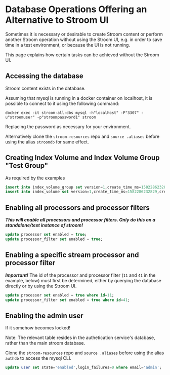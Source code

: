 # Database Operations Offering an Alternative to Stroom UI
Sometimes it is necessary or desirable to create Stroom content or perform another Stroom operation 
without using the Stroom UI, e.g. in order to save time in a test environment, or because the UI is not running.

This page explains how certain tasks can be achieved without the Stroom UI.

## Accessing the database
Stroom content exists in the database.  

Assuming that mysql is running in a docker container on localhost, it is possible to connect to it using the following command:

```shell script
docker exec -it stroom-all-dbs mysql -h"localhost" -P"3307" -u"stroomuser" -p"stroompassword1" stroom
```

Replacing the password as necessary for your environment.

Alternatively clone the `stroom-resources` repo and `source .aliases` before using the alias `stroomdb` for same effect.

## Creating Index Volume and Index Volume Group "Test Group"
As required by the examples
```SQL
insert into index_volume_group set version=1,create_time_ms=1582286232829,create_user='INTERNAL_PROCESSING_USER',update_time_ms=1582286232829,update_user='INTERNAL_PROCESSING_USER',name='Test Group';
insert into index_volume set version=1,create_time_ms=1582286232829,create_user='INTERNAL_PROCESSING_USER',update_time_ms=1582286232829,update_user='INTERNAL_PROCESSING_USER',node_name='node1a',path='/tmp/stroom/analyticdemo/indexvols/group1',index_volume_group_name='Test Group',state=0,bytes_limit=20000000,bytes_used=0,bytes_free=20000000,bytes_total=20000000,status_ms=1582286232829;
```

## Enabling all processors and processor filters

***This will enable all processors and processor filters. Only do this on a standalone/test instance of stroom!***
```SQL
update processor set enabled = true;
update processor_filter set enabled = true;
```

## Enabling a specific stream processor and processor filter
***Important!***  The id of the processor and processor filter (`11` and `41` in the example, below) must first be determined, 
either by querying the database directly or by using the Stroom UI.

```SQL
update processor set enabled = true where id=11;
update processor_filter set enabled = true where id=41;
```

## Enabling the admin user
If it somehow becomes locked!

Note: The relevant table resides in the authetication service's database, rather than the main stroom database.

Clone the `stroom-resources` repo and `source .aliases` before using the alias `authdb` to access the mysql CLI.

```SQL
update user set state='enabled',login_failures=0 where email='admin';
```





